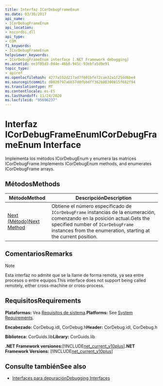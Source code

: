 ```yaml
---
title: Interfaz ICorDebugFrameEnum
ms.date: 03/30/2017
api_name:
- ICorDebugFrameEnum
api_location:
- mscordbi.dll
api_type:
- COM
f1_keywords:
- ICorDebugFrameEnum
helpviewer_keywords:
- ICorDebugFrameEnum interface [.NET Framework debugging]
ms.assetid: ee3f85d3-044e-46b8-945c-93ebfa5d9e91
topic_type:
- apiref
ms.openlocfilehash: 4277a552d217ad7f601bfe72cae32a1f25dd6be4
ms.sourcegitcommit: d8020797a6657d0fbbdff362b80300815f682f94
ms.translationtype: MT
ms.contentlocale: es-ES
ms.lasthandoff: 11/24/2020
ms.locfileid: "95696237"
---
```

# <a name="icordebugframeenum-interface"></a><span data-ttu-id="33c5c-102">Interfaz ICorDebugFrameEnum</span><span class="sxs-lookup"><span data-stu-id="33c5c-102">ICorDebugFrameEnum Interface</span></span>

<span data-ttu-id="33c5c-103">Implementa los métodos ICorDebugEnum y enumera las matrices ICorDebugFrame.</span><span class="sxs-lookup"><span data-stu-id="33c5c-103">Implements ICorDebugEnum methods, and enumerates ICorDebugFrame arrays.</span></span>  
  
## <a name="methods"></a><span data-ttu-id="33c5c-104">Métodos</span><span class="sxs-lookup"><span data-stu-id="33c5c-104">Methods</span></span>  
  
|<span data-ttu-id="33c5c-105">Método</span><span class="sxs-lookup"><span data-stu-id="33c5c-105">Method</span></span>|<span data-ttu-id="33c5c-106">Descripción</span><span class="sxs-lookup"><span data-stu-id="33c5c-106">Description</span></span>|  
|------------|-----------------|  
|[<span data-ttu-id="33c5c-107">Next (Método)</span><span class="sxs-lookup"><span data-stu-id="33c5c-107">Next Method</span></span>](icordebugframeenum-next-method.md)|<span data-ttu-id="33c5c-108">Obtiene el número especificado de `ICorDebugFrame` instancias de la enumeración, comenzando en la posición actual.</span><span class="sxs-lookup"><span data-stu-id="33c5c-108">Gets the specified number of `ICorDebugFrame` instances from the enumeration, starting at the current position.</span></span>|  
  
## <a name="remarks"></a><span data-ttu-id="33c5c-109">Comentarios</span><span class="sxs-lookup"><span data-stu-id="33c5c-109">Remarks</span></span>  
  
> [!NOTE]
> <span data-ttu-id="33c5c-110">Esta interfaz no admite que se la llame de forma remota, ya sea entre procesos o entre equipos.</span><span class="sxs-lookup"><span data-stu-id="33c5c-110">This interface does not support being called remotely, either cross-machine or cross-process.</span></span>  
  
## <a name="requirements"></a><span data-ttu-id="33c5c-111">Requisitos</span><span class="sxs-lookup"><span data-stu-id="33c5c-111">Requirements</span></span>  

 <span data-ttu-id="33c5c-112">**Plataformas:** Vea [Requisitos de sistema](../../get-started/system-requirements.md).</span><span class="sxs-lookup"><span data-stu-id="33c5c-112">**Platforms:** See [System Requirements](../../get-started/system-requirements.md).</span></span>  
  
 <span data-ttu-id="33c5c-113">**Encabezado:** CorDebug.idl, CorDebug.h</span><span class="sxs-lookup"><span data-stu-id="33c5c-113">**Header:** CorDebug.idl, CorDebug.h</span></span>  
  
 <span data-ttu-id="33c5c-114">**Biblioteca:** CorGuids.lib</span><span class="sxs-lookup"><span data-stu-id="33c5c-114">**Library:** CorGuids.lib</span></span>  
  
 <span data-ttu-id="33c5c-115">**.NET Framework versiones:**[!INCLUDE[net_current_v10plus](../../../../includes/net-current-v10plus-md.md)]</span><span class="sxs-lookup"><span data-stu-id="33c5c-115">**.NET Framework Versions:** [!INCLUDE[net_current_v10plus](../../../../includes/net-current-v10plus-md.md)]</span></span>  
  
## <a name="see-also"></a><span data-ttu-id="33c5c-116">Consulte también</span><span class="sxs-lookup"><span data-stu-id="33c5c-116">See also</span></span>

- [<span data-ttu-id="33c5c-117">Interfaces para depuración</span><span class="sxs-lookup"><span data-stu-id="33c5c-117">Debugging Interfaces</span></span>](debugging-interfaces.md)
